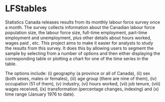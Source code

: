 # LFStables

Statistics Canada releases results from its monthly labour force survey once a month. The survey collects information about the Canadian labour force population size, the labour force size, full-time employment, part-time employment and unemployment, plus other details about hours worked, wages paid , etc. This project aims to make it easier for analysts to study the results from this survey. It does this by allowing users to segment the sample by selecting from a number of options and then either displaying the corresponding table or plotting a chart for one of the time series in the table.

The options include: (i) geography (a province or all of Canada), (ii) sex (both sexes, males or females), (iii) age group (there are nine of them), (iv) occupation (51 of them), (v) industry, (vi) hours worked, (vii) job tenure, (viii) wages received, (ix) transformation (percentage changes, indexing) and (x) time range (January 1976 to date). 
